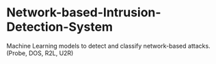 # Network-based-Intrusion-Detection-System
Machine Learning models to detect and classify network-based attacks.(Probe, DOS, R2L, U2R)
